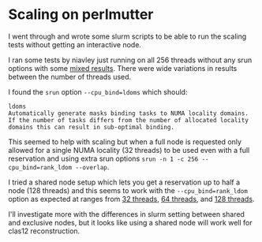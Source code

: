 # Scaling on perlmutter

I went through and wrote some slurm scripts to be able to run the scaling tests without getting an interactive node. 

I ran some tests by niavley just running on all 256 threads without any srun options with some [mixed results](results.whole_node.ipynb). There were wide variations in results between the number of threads used. 

I found the `srun` option `--cpu_bind=ldoms` which should:

```
ldoms
Automatically generate masks binding tasks to NUMA locality domains. If the number of tasks differs from the number of allocated locality domains this can result in sub-optimal binding.
```

This seemed to help with scaling but when a full node is requested only allowed for a single NUMA locality (32 threads) to be used even with a full reservation and using extra srun options `srun -n 1 -c 256 --cpu_bind=rank_ldom --overlap`.

I tried a shared node setup which lets you get a reservation up to half a node (128 threads) and this seems to work with the `--cpu_bind=rank_ldom` option as expected at ranges from [32 threads](results.32threads_shared.ipynb), [64 threads](results.64threads_shared.ipynb), and [128 threads](results.128threads_shared.ipynb).

I'll investigate more with the differences in slurm setting between shared and exclusive nodes, but it looks like using a shared node will work well for clas12 reconstruction.

